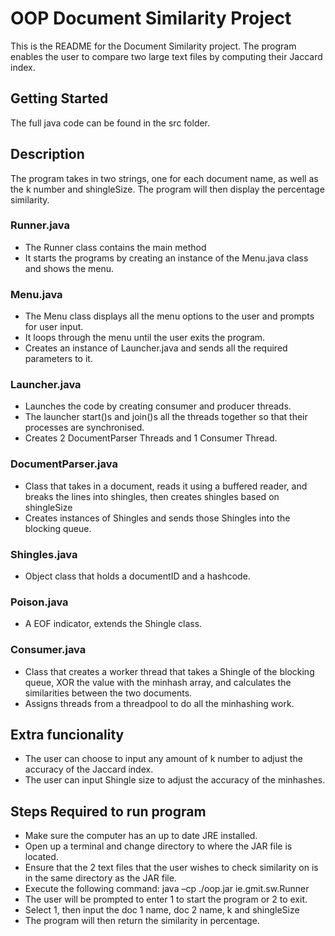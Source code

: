 # OOP Document Similarity Project

This is the README for the Document Similarity project. The program enables the user to compare two large text files by computing their Jaccard index.

## Getting Started

The full java code can be found in the src folder. 


## Description

The program takes in two strings, one for each document name, as well as the k number and shingleSize. The program will then display the percentage similarity.

### Runner.java

* The Runner class contains the main method
* It starts the programs by creating an instance of the Menu.java class and shows the menu.

### Menu.java

* The Menu class displays all the menu options to the user and prompts for user input.
* It loops through the menu until the user exits the program.
* Creates an instance of Launcher.java and sends all the required parameters to it.

### Launcher.java

* Launches the code by creating consumer and producer threads.
* The launcher start()s and join()s all the threads together so that their processes are synchronised.
* Creates 2 DocumentParser Threads and 1 Consumer Thread.

### DocumentParser.java
* Class that takes in a document, reads it using a buffered reader, and breaks the lines into shingles, then creates shingles based on shingleSize
* Creates instances of Shingles and sends those Shingles into the blocking queue.

### Shingles.java
* Object class that holds a documentID and a hashcode.

### Poison.java
* A EOF indicator, extends the Shingle class.

### Consumer.java
* Class that creates a worker thread that takes a Shingle of the blocking queue, XOR the value with the minhash array, and calculates the similarities between the two documents.
* Assigns threads from a threadpool to do all the minhashing work.

## Extra funcionality
* The user can choose to input any amount of k number to adjust the accuracy of the Jaccard index.
* The user can input Shingle size to adjust the accuracy of the minhashes.

## Steps Required to run program
* Make sure the computer has an up to date JRE installed.
* Open up a terminal and change directory to where the JAR file is located.
* Ensure that the 2 text files that the user wishes to check similarity on is in the same directory as the JAR file.
* Execute the following command:  java –cp ./oop.jar ie.gmit.sw.Runner
* The user will be prompted to enter 1 to start the program or 2 to exit.
* Select 1, then input the doc 1 name, doc 2 name, k and shingleSize
* The program will then return the similarity in percentage.


